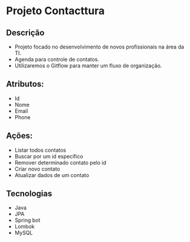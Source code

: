 # Projeto Contacttura
## Descrição
- Projeto focado no desenvolvimento de novos profissionais na área da TI.
- Agenda para controle de contatos.
- Utilizaremos o Gitflow para manter um fluxo de organização.
## Atributos:
  - Id
  - Nome
  - Email
  - Phone
## Ações:
  - Listar todos contatos
  - Buscar por um id específico
  - Remover determinado contato pelo id
  - Criar novo contato
  - Atualizar dados de um contato
## Tecnologias
- Java
- JPA
- Spring bot
- Lombok
- MySQL

